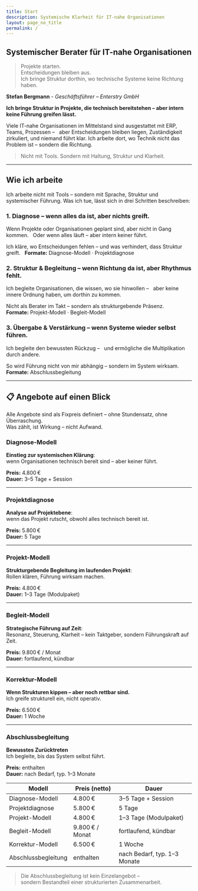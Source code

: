 ```yaml
---
title: Start
description: Systemische Klarheit für IT-nahe Organisationen
layout: page_no_title
permalink: /
---
```


## Systemischer Berater für IT-nahe Organisationen  

> Projekte starten.  
> Entscheidungen bleiben aus.  
> Ich bringe Struktur dorthin, wo technische Systeme keine Richtung haben.

**Stefan Bergmann** - _Geschäftsführer – Enterstry GmbH_


**​Ich bringe Struktur in Projekte, die technisch bereitstehen – aber intern keine Führung greifen lässt.**

Viele IT-nahe Organisationen im Mittelstand sind ausgestattet mit ERP, Teams, Prozessen –  
aber Entscheidungen bleiben liegen, Zuständigkeit zirkuliert, und niemand führt klar.
Ich arbeite dort, wo Technik nicht das Problem ist – sondern die Richtung.

> Nicht mit Tools. Sondern mit Haltung, Struktur und Klarheit.​

---
## Wie ich arbeite

Ich arbeite nicht mit Tools – sondern mit Sprache, Struktur und systemischer Führung.
Was ich tue, lässt sich in drei Schritten beschreiben:

### 1. Diagnose – wenn alles da ist, aber nichts greift.
Wenn Projekte oder Organisationen geplant sind,
aber nicht in Gang kommen.  
Oder wenn alles läuft – aber intern keiner führt.

Ich kläre, wo Entscheidungen fehlen – und was verhindert, dass Struktur greift.  
**Formate:** Diagnose-Modell · Projektdiagnose
​
### 2. Struktur & Begleitung – wenn Richtung da ist, aber Rhythmus fehlt.

Ich begleite Organisationen, die wissen, wo sie hinwollen –  
aber keine innere Ordnung haben, um dorthin zu kommen.

Nicht als Berater im Takt – sondern als strukturgebende Präsenz.  
**Formate:** Projekt-Modell · Begleit-Modell

### 3. Übergabe & Verstärkung – wenn Systeme wieder selbst führen.

Ich begleite den bewussten Rückzug –  
und ermögliche die Multiplikation durch andere.

So wird Führung nicht von mir abhängig – sondern im System wirksam.  
**Formate:** Abschlussbegleitung

---
## 📋 Angebote auf einen Blick

Alle Angebote sind als Fixpreis definiert – ohne Stundensatz, ohne Überraschung.  
Was zählt, ist Wirkung – nicht Aufwand.

### Diagnose-Modell

**Einstieg zur systemischen Klärung**:  
wenn Organisationen technisch bereit sind – aber keiner führt.

**Preis:** 4.800 €  
**Dauer:** 3–5 Tage + Session

---

### Projektdiagnose

**Analyse auf Projektebene**:  
wenn das Projekt rutscht, obwohl alles technisch bereit ist.

**Preis:** 5.800 €  
**Dauer:** 5 Tage

---

### Projekt-Modell

**Strukturgebende Begleitung im laufenden Projekt**:  
Rollen klären, Führung wirksam machen.

**Preis:** 4.800 €  
**Dauer:** 1–3 Tage (Modulpaket)

---

### Begleit-Modell

**Strategische Führung auf Zeit**:  
Resonanz, Steuerung, Klarheit – kein Taktgeber, sondern Führungskraft auf Zeit.

**Preis:** 9.800 € / Monat  
**Dauer:** fortlaufend, kündbar

---

### Korrektur-Modell

**Wenn Strukturen kippen – aber noch rettbar sind.**  
Ich greife strukturell ein, nicht operativ.

**Preis:** 6.500 €  
**Dauer:** 1 Woche

---

### Abschlussbegleitung

**Bewusstes Zurücktreten**  
Ich begleite, bis das System selbst führt.

**Preis:** enthalten  
**Dauer:** nach Bedarf, typ. 1–3 Monate





| Modell              | Preis (netto)       | Dauer                        |
|---------------------|---------------------|------------------------------|
| Diagnose-Modell     | 4.800 €             | 3–5 Tage + Session           |
| Projektdiagnose     | 5.800 €             | 5 Tage                       |
| Projekt-Modell      | 4.800 €             | 1–3 Tage (Modulpaket)        |
| Begleit-Modell      | 9.800 € / Monat     | fortlaufend, kündbar         |
| Korrektur-Modell    | 6.500 €             | 1 Woche                      |
| Abschlussbegleitung | enthalten           | nach Bedarf, typ. 1–3 Monate |

> Die Abschlussbegleitung ist kein Einzelangebot –  
> sondern Bestandteil einer strukturierten Zusammenarbeit.
